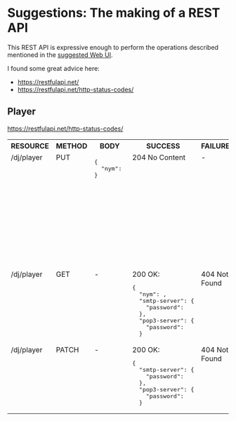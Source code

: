 # Suggestions: The making of a REST API

This REST API is expressive enough to perform the operations described mentioned in the [suggested Web UI](../webui/suggestions.md).

I found some great advice here:

* https://restfulapi.net/
* https://restfulapi.net/http-status-codes/

## Player

https://restfulapi.net/http-status-codes/

<table>
  <tr>
    <th>RESOURCE</th>
    <th>METHOD</th>
    <th>BODY</th>
    <th>SUCCESS</th>
    <th>FAILURE</th>
    <th>COMMENT(S)</th>
  </tr>

  <tr>
    <td valign="top">/dj/player</td>
    <td valign="top">PUT</td>
    <td valign="top"><pre lang="json">{
  "nym": <string (at most 31 characters)>
}</pre></td>
    <td valign="top">204 No Content</td>
    <td valign="top">-</td>
    <td valign="top">This <em>must</em> be done before any other resource method can be performed on the player resource. NOTE: This resource method recreates the ElGamal keys.</td>
  </tr>

  <tr>
    <td valign="top">/dj/player</td>
    <td valign="top">GET</td>
    <td valign="top">-</td>
    <td valign="top">200 OK:<br><pre lang="json">{
  "nym": <string (at most 31 characters)>,
  "smtp-server": {
    "password": <string>
  },
  "pop3-server": {
    "password": <string>
  }</pre></td>
    <td valign="top">404 Not Found</td>
    <td valign="top">-</td>
  </tr>

  <tr>
    <td valign="top">/dj/player</td>
    <td valign="top">PATCH</td>
    <td valign="top">-</td>
    <td valign="top">200 OK:<br><pre lang="json">{
  "smtp-server": {
    "password": <string>
  },
  "pop3-server": {
    "password": <string>
  }</pre></td>
    <td valign="top">404 Not Found</td>
    <td valign="top">One or many of the JSON fields in the request body may be provided</td>
  </tr>
</table>
